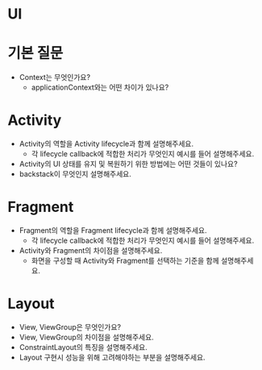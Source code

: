 # UI

# 기본 질문

- Context는 무엇인가요?
    - applicationContext와는 어떤 차이가 있나요?

# **Activity**

- Activity의 역할을 Activity lifecycle과 함께 설명해주세요.
    - 각 lifecycle callback에 적합한 처리가 무엇인지 예시를 들어 설명해주세요.
- Activity의 UI 상태를 유지 및 복원하기 위한 방법에는 어떤 것들이 있나요?
- backstack이 무엇인지 설명해주세요.

# Fragment

- Fragment의 역할을 Fragment lifecycle과 함께 설명해주세요.
    - 각 lifecycle callback에 적합한 처리가 무엇인지 예시를 들어 설명해주세요.
- Activity와 Fragment의 차이점을 설명해주세요.
    - 화면을 구성할 때 Activity와 Fragment를 선택하는 기준을 함께 설명해주세요.

# Layout

- View, ViewGroup은 무엇인가요?
- View, ViewGroup의 차이점을 설명해주세요.
- ConstraintLayout의 특징을 설명해주세요.
- Layout 구현시 성능을 위해 고려해야하는 부분을 설명해주세요.
